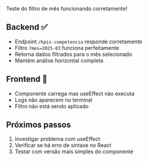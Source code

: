 Teste do filtro de mês funcionando corretamente!

## Backend ✅
- Endpoint `/kpis-competencia` responde corretamente
- Filtro `?mes=2025-03` funciona perfeitamente
- Retorna dados filtrados para o mês selecionado
- Mantém análise horizontal completa

## Frontend 🔧
- Componente carrega mas useEffect não executa
- Logs não aparecem no terminal
- Filtro não está sendo aplicado

## Próximos passos
1. Investigar problema com useEffect
2. Verificar se há erro de sintaxe no React
3. Testar com versão mais simples do componente
